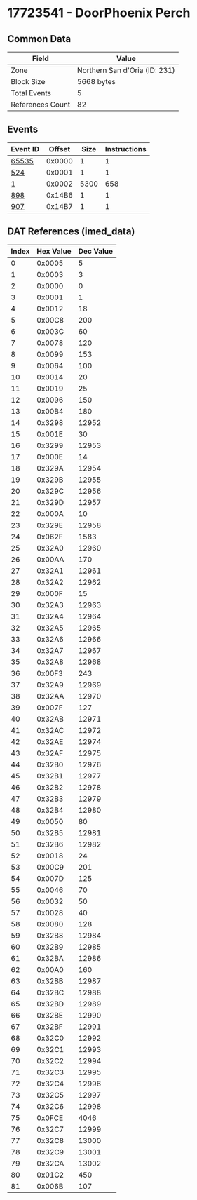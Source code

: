 # 17723541 - DoorPhoenix Perch

## Common Data

| Field            | Value                         |
|------------------|-------------------------------|
| Zone             | Northern San d'Oria (ID: 231) |
| Block Size       | 5668 bytes                    |
| Total Events     | 5                             |
| References Count | 82                            |

## Events

| Event ID            | Offset   |   Size |   Instructions |
|---------------------|----------|--------|----------------|
| [65535](./65535.md) | 0x0000   |      1 |              1 |
| [524](./524.md)     | 0x0001   |      1 |              1 |
| [1](./1.md)         | 0x0002   |   5300 |            658 |
| [898](./898.md)     | 0x14B6   |      1 |              1 |
| [907](./907.md)     | 0x14B7   |      1 |              1 |

## DAT References (imed_data)

|   Index | Hex Value   |   Dec Value |
|---------|-------------|-------------|
|       0 | 0x0005      |           5 |
|       1 | 0x0003      |           3 |
|       2 | 0x0000      |           0 |
|       3 | 0x0001      |           1 |
|       4 | 0x0012      |          18 |
|       5 | 0x00C8      |         200 |
|       6 | 0x003C      |          60 |
|       7 | 0x0078      |         120 |
|       8 | 0x0099      |         153 |
|       9 | 0x0064      |         100 |
|      10 | 0x0014      |          20 |
|      11 | 0x0019      |          25 |
|      12 | 0x0096      |         150 |
|      13 | 0x00B4      |         180 |
|      14 | 0x3298      |       12952 |
|      15 | 0x001E      |          30 |
|      16 | 0x3299      |       12953 |
|      17 | 0x000E      |          14 |
|      18 | 0x329A      |       12954 |
|      19 | 0x329B      |       12955 |
|      20 | 0x329C      |       12956 |
|      21 | 0x329D      |       12957 |
|      22 | 0x000A      |          10 |
|      23 | 0x329E      |       12958 |
|      24 | 0x062F      |        1583 |
|      25 | 0x32A0      |       12960 |
|      26 | 0x00AA      |         170 |
|      27 | 0x32A1      |       12961 |
|      28 | 0x32A2      |       12962 |
|      29 | 0x000F      |          15 |
|      30 | 0x32A3      |       12963 |
|      31 | 0x32A4      |       12964 |
|      32 | 0x32A5      |       12965 |
|      33 | 0x32A6      |       12966 |
|      34 | 0x32A7      |       12967 |
|      35 | 0x32A8      |       12968 |
|      36 | 0x00F3      |         243 |
|      37 | 0x32A9      |       12969 |
|      38 | 0x32AA      |       12970 |
|      39 | 0x007F      |         127 |
|      40 | 0x32AB      |       12971 |
|      41 | 0x32AC      |       12972 |
|      42 | 0x32AE      |       12974 |
|      43 | 0x32AF      |       12975 |
|      44 | 0x32B0      |       12976 |
|      45 | 0x32B1      |       12977 |
|      46 | 0x32B2      |       12978 |
|      47 | 0x32B3      |       12979 |
|      48 | 0x32B4      |       12980 |
|      49 | 0x0050      |          80 |
|      50 | 0x32B5      |       12981 |
|      51 | 0x32B6      |       12982 |
|      52 | 0x0018      |          24 |
|      53 | 0x00C9      |         201 |
|      54 | 0x007D      |         125 |
|      55 | 0x0046      |          70 |
|      56 | 0x0032      |          50 |
|      57 | 0x0028      |          40 |
|      58 | 0x0080      |         128 |
|      59 | 0x32B8      |       12984 |
|      60 | 0x32B9      |       12985 |
|      61 | 0x32BA      |       12986 |
|      62 | 0x00A0      |         160 |
|      63 | 0x32BB      |       12987 |
|      64 | 0x32BC      |       12988 |
|      65 | 0x32BD      |       12989 |
|      66 | 0x32BE      |       12990 |
|      67 | 0x32BF      |       12991 |
|      68 | 0x32C0      |       12992 |
|      69 | 0x32C1      |       12993 |
|      70 | 0x32C2      |       12994 |
|      71 | 0x32C3      |       12995 |
|      72 | 0x32C4      |       12996 |
|      73 | 0x32C5      |       12997 |
|      74 | 0x32C6      |       12998 |
|      75 | 0x0FCE      |        4046 |
|      76 | 0x32C7      |       12999 |
|      77 | 0x32C8      |       13000 |
|      78 | 0x32C9      |       13001 |
|      79 | 0x32CA      |       13002 |
|      80 | 0x01C2      |         450 |
|      81 | 0x006B      |         107 |
